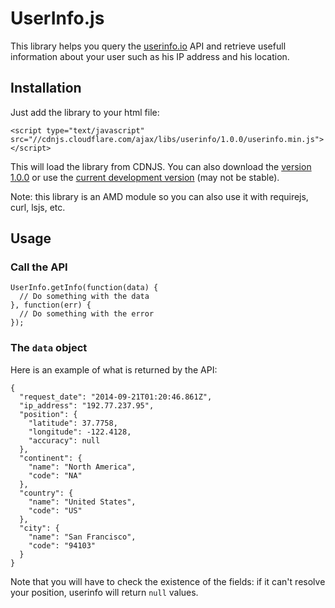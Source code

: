 UserInfo.js
============

This library helps you query the [userinfo.io](http://userinfo.io) API and retrieve usefull information about your user such as his IP address and his location.

## Installation

Just add the library to your html file:

```
<script type="text/javascript" src="//cdnjs.cloudflare.com/ajax/libs/userinfo/1.0.0/userinfo.min.js"></script>
```

This will load the library from CDNJS. You can also download the [version 1.0.0](https://github.com/vdurmont/userinfo-js/releases/tag/v1.0.0) or use the [current development version](https://github.com/vdurmont/userinfo-js/blob/master/dist/userinfo.min.js) (may not be stable).

Note: this library is an AMD module so you can also use it with requirejs, curl, lsjs, etc.

## Usage

### Call the API

```
UserInfo.getInfo(function(data) {
  // Do something with the data
}, function(err) {
  // Do something with the error
});
```

### The `data` object

Here is an example of what is returned by the API:

```
{
  "request_date": "2014-09-21T01:20:46.861Z",
  "ip_address": "192.77.237.95",
  "position": {
    "latitude": 37.7758,
    "longitude": -122.4128,
    "accuracy": null
  },
  "continent": {
    "name": "North America",
    "code": "NA"
  },
  "country": {
    "name": "United States",
    "code": "US"
  },
  "city": {
    "name": "San Francisco",
    "code": "94103"
  }
}
```

Note that you will have to check the existence of the fields: if it can't resolve your position, userinfo will return `null` values.
